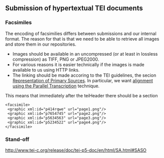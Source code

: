 
## Submission of hypertextual TEI documents

### Facsimiles

The encoding of facsimilies differs between submissions and our internal format. The reason for that is that we need to be able to retrieve all images and store them in our repositories. 

* Images should be available in an uncompressed (or at least in lossless compression) as TIFF, PNG or JPEG2000.
* For various reasons it is easier technically if the images is made available to us using HTTP links.
* The linking should be made accoring to the TEI guidelines, the secion [Representation of Primary Sources](http://www.tei-c.org/release/doc/tei-p5-doc/en/html/PH.html). In particular, we want [alignment using the Parallel Transcription](http://www.tei-c.org/release/doc/tei-p5-doc/en/html/PH.html#PH-bov) technique. 

This means that immediately after the teiHeader there should be a section

```
<facsimile>
 <graphic xml:id="p414rqwe" url="page1.png"/>
 <graphic xml:id="p7654745" url="page2.png"/>
 <graphic xml:id="p5634563" url="page3.png"/>
 <graphic xml:id="p5234522" url="page4.png"/>
</facsimile>
```

### Stand-off

http://www.tei-c.org/release/doc/tei-p5-doc/en/html/SA.html#SASO
